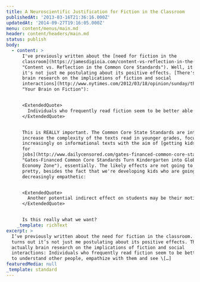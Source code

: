 ```yaml
---
title: A Neuroscientific Justification for Fiction in the Classroom
publishedAt: '2013-03-16T21:36:16.000Z'
updatedAt: '2014-09-27T19:16:05.000Z'
menu: content/menus/main.md
header: content/headers/main.md
status: publish
body:
  - content: >
      I've previously written about the [need for fiction in the
      classroom](https://jamesdigioia.com/content-vs-reflection-in-the-common-core-standards/
      "Content vs. Reflection in the Common Core Standards"). Well, it turns out
      it's not just me postulating about its positive effects. [There's actually
      brain research on the implications of fiction and social
      interactions](http://www.nytimes.com/2012/03/18/opinion/sunday/the-neuroscience-of-your-brain-on-fiction.html
      "Your Brain on Fiction"):


      <ExtendedQuote>
        Individuals who frequently read fiction seem to be better able to understand other people, empathize with them and see the world from their perspective.
      </ExtendedQuote>


      This is REALLY important. The Common Core State Standards are intended to
      increase the complexity of the texts read in younger grades, focusing
      increasingly on informational texts with the aim of [getting kids ready
      for
      jobs](http://www.dailycensored.com/gates-financed-common-core-standards-turn-kindergarten-into-global-economy-zone/
      "Gates-Financed Common Core Standards Turn Kindergarten into Global
      Economy Zone"), essentially. The likely effects are not going to be
      pretty, besides the fact that we're developing kids who are going to be
      decreasingly empathetic:


      <ExtendedQuote>
        Another potential indirect effect on students may be their motivation and engagement. we're also going to make kids hate reading. [Steve McLeod has more.](http://dangerouslyirrelevant.org/2013/03/text-complexity-in-the-early-grades-shooting-ourselves-in-the-foot.html "Text complexity in the early grades: Shooting ourselves in the foot?")
      </ExtendedQuote>


      Is this really what we want?
    _template: richText
excerpt: >
  I’ve previously written about the need for fiction in the classroom. Well, it
  turns out it’s not just me postulating about its positive effects. There’s
  actually brain research on the implications of fiction and social
  interactions: Individuals who frequently read fiction seem to be better able
  to understand other people, empathize with them and see \[…]
featuredMedia: null
_template: standard
---
```


